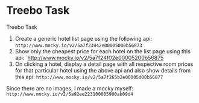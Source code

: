 # Treebo Task

Treebo Task

1. Create a generic hotel list page using the following api: 
	`http://www.mocky.io/v2/5a7f23442e00005000b56873`
2. Show only the cheapest price for each hotel on the list page using this api: 
	`http://www.mocky.io/v2/5a7f24f02e00005200b56875
3. On clicking a hotel, display a detail page with all respective room prices for that particular hotel using the above api and also show details from this api: 
	`http://www.mocky.io/v2/5a7f265b2e00005d00b56877`

Since there are no images, I made a mocky myself: 
`http://www.mocky.io/v2/5a92ee223100005900ab09d4`